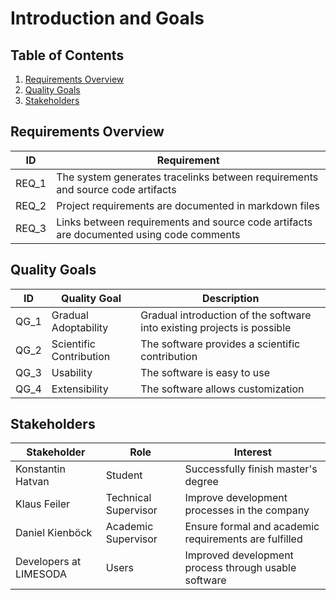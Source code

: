 # Introduction and Goals

## Table of Contents

1. [Requirements Overview](#requirements-overview)
2. [Quality Goals](#quality-goals)
3. [Stakeholders](#stakeholders)

## Requirements Overview

| ID    | Requirement                                                                             |
| ----- | --------------------------------------------------------------------------------------- |
| REQ_1 | The system generates tracelinks between requirements and source code artifacts          |
| REQ_2 | Project requirements are documented in markdown files                                   |
| REQ_3 | Links between requirements and source code artifacts are documented using code comments |

## Quality Goals

| ID   | Quality Goal            | Description                                                             |
| ---- | ----------------------- | ----------------------------------------------------------------------- |
| QG_1 | Gradual Adoptability    | Gradual introduction of the software into existing projects is possible |
| QG_2 | Scientific Contribution | The software provides a scientific contribution                         |
| QG_3 | Usability               | The software is easy to use                                             |
| QG_4 | Extensibility           | The software allows customization                    |

## Stakeholders

| Stakeholder            | Role                 | Interest                                              |
| ---------------------- | -------------------- | ----------------------------------------------------- |
| Konstantin Hatvan      | Student              | Successfully finish master's degree                   |
| Klaus Feiler           | Technical Supervisor | Improve development processes in the company          |
| Daniel Kienböck        | Academic Supervisor  | Ensure formal and academic requirements are fulfilled |
| Developers at LIMESODA | Users                | Improved development process through usable software  |
